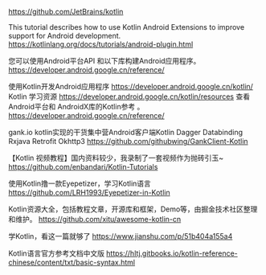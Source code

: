 https://github.com/JetBrains/kotlin

This tutorial describes how to use Kotlin Android Extensions to improve support for Android development. 
https://kotlinlang.org/docs/tutorials/android-plugin.html

您可以使用Android平台API 和以下库构建Android应用程序。
https://developer.android.google.cn/reference/

使用Kotlin开发Android应用程序   https://developer.android.google.cn/kotlin/
Kotlin 学习资源   https://developer.android.google.cn/kotlin/resources
查看Android平台和 AndroidX库的Kotlin参考 。     https://developer.android.google.cn/reference/

gank.io kotlin实现的干货集中营Android客户端Kotlin Dagger Databinding Rxjava Retrofit Okhttp3
https://github.com/githubwing/GankClient-Kotlin

【Kotlin 视频教程】国内资料较少，我录制了一套视频作为抛砖引玉~
https://github.com/enbandari/Kotlin-Tutorials

使用Kotlin撸一款Eyepetizer，学习Kotlin语言
https://github.com/LRH1993/Eyepetizer-in-Kotlin

Kotlin资源大全，包括教程文章，开源库和框架，Demo等，由掘金技术社区整理和维护。
https://github.com/xitu/awesome-kotlin-cn


学Kotlin，看这一篇就够了
https://www.jianshu.com/p/51b404a155a4

Kotlin语言官方参考文档中文版
https://hltj.gitbooks.io/kotlin-reference-chinese/content/txt/basic-syntax.html














 